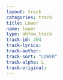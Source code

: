 ```yaml
---
layout: track
categories: track
title: Lower
name: lower
type: ahfow_track
track-id: 204
track-lyrics: 
track-author: 
track-sort: "LOWER"
track-alpha: L
track-original: 
---
```

